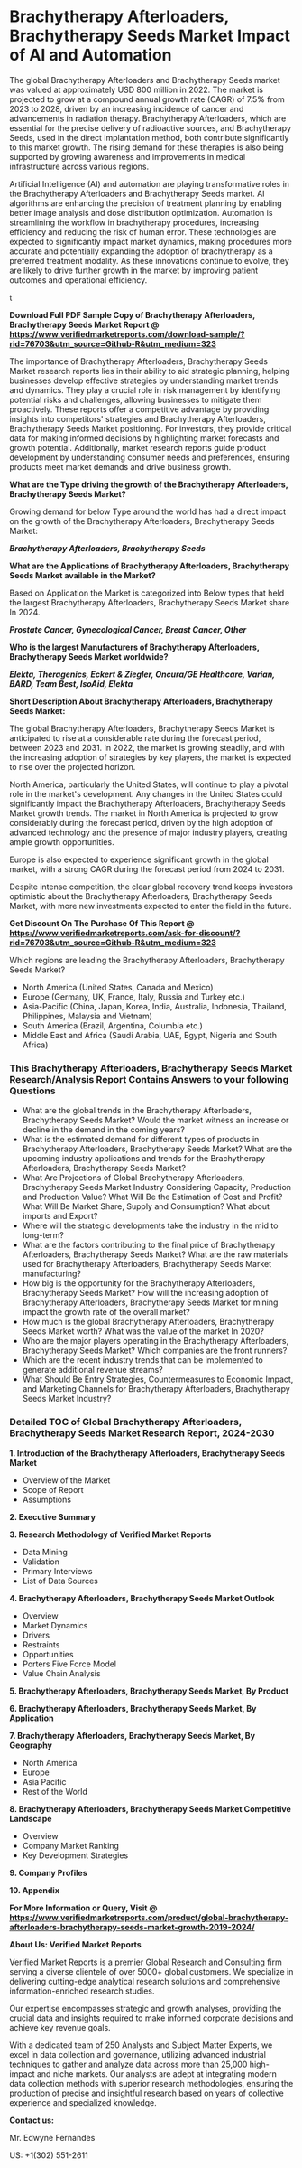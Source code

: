 <meta name="title" content="Global Brachytherapy Afterloaders, Brachytherapy Seeds Market Impact of AI and Automation"><meta name="description" content="The global Brachytherapy Afterloaders and Brachytherapy Seeds market was valued at approximately USD 800 million in 2022. The market is projected to grow at a compound"><meta name="title" content="Brachytherapy Afterloaders, Brachytherapy Seeds Market Size, Share, Scope, Trends, Growth, Opportunities, Analysis, Forecast"><h1>Brachytherapy Afterloaders, Brachytherapy Seeds Market Impact of AI and Automation</h1><p>The global Brachytherapy Afterloaders and Brachytherapy Seeds market was valued at approximately USD 800 million in 2022. The market is projected to grow at a compound annual growth rate (CAGR) of 7.5% from 2023 to 2028, driven by an increasing incidence of cancer and advancements in radiation therapy. Brachytherapy Afterloaders, which are essential for the precise delivery of radioactive sources, and Brachytherapy Seeds, used in the direct implantation method, both contribute significantly to this market growth. The rising demand for these therapies is also being supported by growing awareness and improvements in medical infrastructure across various regions.</p><p>Artificial Intelligence (AI) and automation are playing transformative roles in the Brachytherapy Afterloaders and Brachytherapy Seeds market. AI algorithms are enhancing the precision of treatment planning by enabling better image analysis and dose distribution optimization. Automation is streamlining the workflow in brachytherapy procedures, increasing efficiency and reducing the risk of human error. These technologies are expected to significantly impact market dynamics, making procedures more accurate and potentially expanding the adoption of brachytherapy as a preferred treatment modality. As these innovations continue to evolve, they are likely to drive further growth in the market by improving patient outcomes and operational efficiency.</p>t</p><p id="" class=""><strong>Download Full PDF Sample Copy of Brachytherapy Afterloaders, Brachytherapy Seeds Market Report @ <a href="https://www.verifiedmarketreports.com/download-sample/?rid=76703&utm_source=Github-R&utm_medium=323" target="_blank">https://www.verifiedmarketreports.com/download-sample/?rid=76703&utm_source=Github-R&utm_medium=323</a></strong></p><p>The importance of&nbsp;Brachytherapy Afterloaders, Brachytherapy Seeds Market research reports lies in their ability to aid strategic planning, helping businesses develop effective strategies by understanding market trends and dynamics. They play a crucial role in risk management by identifying potential risks and challenges, allowing businesses to mitigate them proactively. These reports offer a competitive advantage by providing insights into competitors' strategies and Brachytherapy Afterloaders, Brachytherapy Seeds Market positioning. For investors, they provide critical data for making informed decisions by highlighting market forecasts and growth potential. Additionally, market research reports guide product development by understanding consumer needs and preferences, ensuring products meet market demands and drive business growth.</p><p><strong>What are the&nbsp;Type driving the growth of the Brachytherapy Afterloaders, Brachytherapy Seeds Market?</strong></p><p id="" class="">Growing demand for below Type around the world has had a direct impact on the growth of the Brachytherapy Afterloaders, Brachytherapy Seeds Market:</p><em><strong>Brachytherapy Afterloaders, Brachytherapy Seeds</strong></em></p><strong>What are the&nbsp;Applications&nbsp;of Brachytherapy Afterloaders, Brachytherapy Seeds Market available in the Market?</strong></p><p id="" class="">Based on Application the Market is categorized into Below types that held the largest Brachytherapy Afterloaders, Brachytherapy Seeds Market share In 2024.</p><em><strong>Prostate Cancer, Gynecological Cancer, Breast Cancer, Other</strong></em></p><strong>Who is the largest Manufacturers of Brachytherapy Afterloaders, Brachytherapy Seeds Market worldwide?</strong></p><p><em><strong>Elekta, Theragenics, Eckert & Ziegler, Oncura/GE Healthcare, Varian, BARD, Team Best, IsoAid, Elekta</strong></em></p><p id="" class=""><strong>Short Description About Brachytherapy Afterloaders, Brachytherapy Seeds Market:</strong></p><p>The global Brachytherapy Afterloaders, Brachytherapy Seeds Market is anticipated to rise at a considerable rate during the forecast period, between 2023 and 2031. In 2022, the market is growing steadily, and with the increasing adoption of strategies by key players, the market is expected to rise over the projected horizon.</p><p>North America, particularly the United States, will continue to play a pivotal role in the market's development. Any changes in the United States could significantly impact the Brachytherapy Afterloaders, Brachytherapy Seeds Market growth trends. The market in North America is projected to grow considerably during the forecast period, driven by the high adoption of advanced technology and the presence of major industry players, creating ample growth opportunities.</p><p>Europe is also expected to experience significant growth in the global market, with a strong CAGR during the forecast period from 2024 to 2031.</p><p>Despite intense competition, the clear global recovery trend keeps investors optimistic about the Brachytherapy Afterloaders, Brachytherapy Seeds Market, with more new investments expected to enter the field in the future.</p><p id="" class=""><strong>Get Discount On The Purchase Of This Report @ <a href="https://www.verifiedmarketreports.com/ask-for-discount/?rid=76703&utm_source=Github-R&utm_medium=323" target="_blank">https://www.verifiedmarketreports.com/ask-for-discount/?rid=76703&utm_source=Github-R&utm_medium=323</a></strong></p>Which regions are leading the Brachytherapy Afterloaders, Brachytherapy Seeds Market?</p><ul><li>North America (United States, Canada and Mexico)</li><li>Europe (Germany, UK, France, Italy, Russia and Turkey etc.)</li><li>Asia-Pacific (China, Japan, Korea, India, Australia, Indonesia, Thailand, Philippines, Malaysia and Vietnam)</li><li>South America (Brazil, Argentina, Columbia etc.)</li><li>Middle East and Africa (Saudi Arabia, UAE, Egypt, Nigeria and South Africa)</li></ul><h3 id="" class="">This Brachytherapy Afterloaders, Brachytherapy Seeds Market Research/Analysis Report Contains Answers to your following Questions</h3><ul><li>What are the global trends in the Brachytherapy Afterloaders, Brachytherapy Seeds Market? Would the market witness an increase or decline in the demand in the coming years?</li><li>What is the estimated demand for different types of products in Brachytherapy Afterloaders, Brachytherapy Seeds Market? What are the upcoming industry applications and trends for the Brachytherapy Afterloaders, Brachytherapy Seeds Market?</li><li>What Are Projections of Global Brachytherapy Afterloaders, Brachytherapy Seeds Market Industry Considering Capacity, Production and Production Value? What Will Be the Estimation of Cost and Profit? What Will Be Market Share, Supply and Consumption? What about imports and Export?</li><li>Where will the strategic developments take the industry in the mid to long-term?</li><li>What are the factors contributing to the final price of Brachytherapy Afterloaders, Brachytherapy Seeds Market? What are the raw materials used for Brachytherapy Afterloaders, Brachytherapy Seeds Market manufacturing?</li><li>How big is the opportunity for the Brachytherapy Afterloaders, Brachytherapy Seeds Market? How will the increasing adoption of Brachytherapy Afterloaders, Brachytherapy Seeds Market for mining impact the growth rate of the overall market?</li><li>How much is the global Brachytherapy Afterloaders, Brachytherapy Seeds Market worth? What was the value of the market In 2020?</li><li>Who are the major players operating in the Brachytherapy Afterloaders, Brachytherapy Seeds Market? Which companies are the front runners?</li><li>Which are the recent industry trends that can be implemented to generate additional revenue streams?</li><li>What Should Be Entry Strategies, Countermeasures to Economic Impact, and Marketing Channels for Brachytherapy Afterloaders, Brachytherapy Seeds Market Industry?</li></ul><h3 id="" class="">Detailed TOC of Global Brachytherapy Afterloaders, Brachytherapy Seeds Market Research Report, 2024-2030</h3><p id="" class=""><strong>1. Introduction of the Brachytherapy Afterloaders, Brachytherapy Seeds Market</strong></p><ul><li>Overview of the Market</li><li>Scope of Report</li><li>Assumptions</li></ul><p id="" class=""><strong>2. Executive Summary</strong></p><p id="" class=""><strong>3. Research Methodology of Verified Market Reports</strong></p><ul><li>Data Mining</li><li>Validation</li><li>Primary Interviews</li><li>List of Data Sources</li></ul><p id="" class=""><strong>4. Brachytherapy Afterloaders, Brachytherapy Seeds Market Outlook</strong></p><ul><li>Overview</li><li>Market Dynamics</li><li>Drivers</li><li>Restraints</li><li>Opportunities</li><li>Porters Five Force Model</li><li>Value Chain Analysis</li></ul><p id="" class=""><strong>5. Brachytherapy Afterloaders, Brachytherapy Seeds Market, By Product</strong></p><p id="" class=""><strong>6. Brachytherapy Afterloaders, Brachytherapy Seeds Market, By Application</strong></p><p id="" class=""><strong>7. Brachytherapy Afterloaders, Brachytherapy Seeds Market, By Geography</strong></p><ul><li>North America</li><li>Europe</li><li>Asia Pacific</li><li>Rest of the World</li></ul><p id="" class=""><strong>8. Brachytherapy Afterloaders, Brachytherapy Seeds Market Competitive Landscape</strong></p><ul><li>Overview</li><li>Company Market Ranking</li><li>Key Development Strategies</li></ul><p id="" class=""><strong>9. Company Profiles</strong></p><p id="" class=""><strong>10. Appendix</strong></p><p id="" class=""><strong>For More Information or Query, Visit @ <a href="https://www.verifiedmarketreports.com/product/global-brachytherapy-afterloaders-brachytherapy-seeds-market-growth-2019-2024/" target="_blank">https://www.verifiedmarketreports.com/product/global-brachytherapy-afterloaders-brachytherapy-seeds-market-growth-2019-2024/</a></strong></p><p id="" class=""><strong>About Us: Verified Market Reports</strong></p><p id="" class="">Verified Market Reports is a premier Global Research and Consulting firm serving a diverse clientele of over 5000+ global customers. We specialize in delivering cutting-edge analytical research solutions and comprehensive information-enriched research studies.</p><p id="" class="">Our expertise encompasses strategic and growth analyses, providing the crucial data and insights required to make informed corporate decisions and achieve key revenue goals.</p><p id="" class="">With a dedicated team of 250 Analysts and Subject Matter Experts, we excel in data collection and governance, utilizing advanced industrial techniques to gather and analyze data across more than 25,000 high-impact and niche markets. Our analysts are adept at integrating modern data collection methods with superior research methodologies, ensuring the production of precise and insightful research based on years of collective experience and specialized knowledge.</p><p id="" class=""><strong>Contact us:</strong></p><p id="" class="">Mr. Edwyne Fernandes</p><p id="" class="">US: +1(302) 551-2611</p>